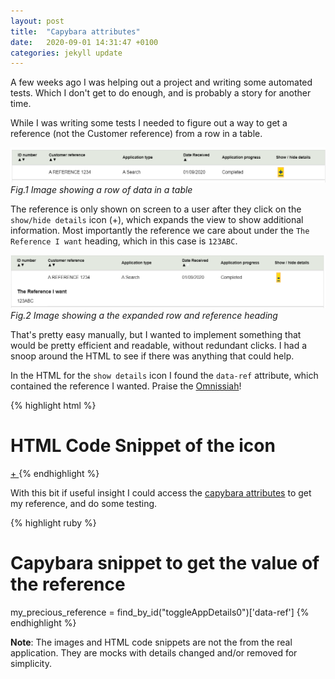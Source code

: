 ```yaml
---
layout: post
title:  "Capybara attributes"
date:   2020-09-01 14:31:47 +0100
categories: jekyll update
---
```


A few weeks ago I was helping out a project and writing some automated tests. Which I don't get to do enough, and is probably a story
for another time.

While I was writing some tests I needed to figure out a way to get a reference (not the Customer reference) from a row in a table.

![Standard table row of data](/images/2020-09-01-row.PNG)
*Fig.1 Image showing a row of data in a table*


The reference is only shown on screen to a user after they click on the `show/hide details` icon (+), which expands the view to show additional information.
Most importantly the reference we care about under the `The Reference I want` heading, which in this case is `123ABC`.

![Expanded table row of data](/images/2020-09-01-expanded_row.PNG)
*Fig.2 Image showing a the expanded row and reference heading*

That's pretty easy manually, but I wanted to implement something that would be pretty efficient and readable, without redundant clicks.
I had a snoop around the HTML to see if there was anything that could help.

In the HTML for the `show details` icon I found the `data-ref` attribute, which contained the reference I wanted.
Praise the [Omnissiah]!

{% highlight html %}
# HTML Code Snippet of the icon
<td id="toggleAppDetails0" class="tableSpacing" headers="viewDetails">
    <a href="#" data-ref="123ABC" data-expand="appDetails0" title="Show / hide details"> + </a>
</td>
{% endhighlight %}

With this bit if useful insight I could access the [capybara attributes] to get my reference, and do some testing.

{% highlight ruby %}
# Capybara snippet to get the value of the reference
my_precious_reference = find_by_id("toggleAppDetails0")['data-ref']
{% endhighlight %}


**Note**: The images and HTML code snippets are not the from the real application. They are mocks with details changed and/or removed for simplicity. 


[capybara attributes]: https://rubydoc.info/github/jnicklas/capybara/master/Capybara/Node/Elementhttps://rubydoc.info/github/jnicklas/capybara/master/Capybara/Node/Element
[Omnissiah]: https://warhammer40k.fandom.com/wiki/Machine_God
